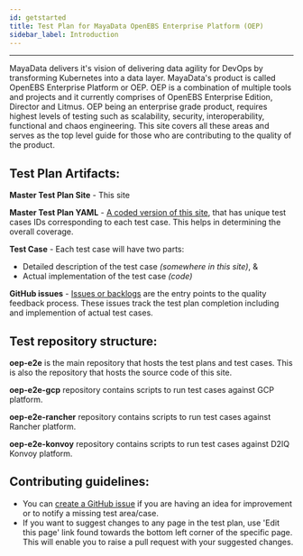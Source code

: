 ```yaml
---
id: getstarted
title: Test Plan for MayaData OpenEBS Enterprise Platform (OEP)
sidebar_label: Introduction
---
```

------

MayaData delivers it's vision of delivering data agility for DevOps by transforming Kubernetes into a data layer. MayaData's product is called OpenEBS Enterprise Platform or OEP. OEP is a combination of multiple tools and projects and it currently comprises of OpenEBS Enterprise Edition, Director and Litmus. OEP being an enterprise grade product, requires highest levels of testing such as scalability, security, interoperability, functional and chaos engineering. This site covers all these areas and serves as the top level guide for those who are contributing to the quality of the product.



## Test Plan Artifacts:

**Master Test Plan Site** - This site

**Master Test Plan YAML** - [A coded version of this site](https://github.com/mayadata-io/oep-e2e/blob/master/.master-plan.yml), that has unique test cases IDs corresponding to each test case. This helps in determining the overall coverage.

**Test Case** - Each test case will have two parts:
- Detailed description of the test case _(somewhere in this site)_, &
- Actual implementation of the test case _(code)_

**GitHub issues** - [Issues or backlogs](https://github.com/mayadata-io/oep-e2e/issues) are the entry points to the quality feedback process. These issues track the test plan completion including and implemention of actual test cases.


## Test repository structure:

**oep-e2e** is the main repository that hosts the test plans and test cases. This is also the repository that hosts the source code of this site. 

**oep-e2e-gcp** repository contains scripts to run test cases against GCP platform.

**oep-e2e-rancher** repository contains scripts to run test cases against Rancher platform.

**oep-e2e-konvoy** repository contains scripts to run test cases against D2IQ Konvoy platform.



## Contributing guidelines:

- You can [create a GitHub issue](https://github.com/mayadata-io/oep-e2e/issues/new/choose) if you are having an idea for improvement or to notify a missing test area/case.
- If you want to suggest changes to any page in the test plan, use 'Edit this page' link found towards the bottom left corner of the specific page. This will enable you to raise a pull request with your suggested changes.







